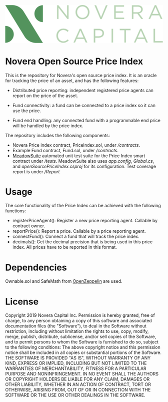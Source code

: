 ![Novera](./NoveraLogo.png)

# Novera Open Source Price Index

This is the repository for Novera's open source price index. It is an oracle for tracking the price of an asset, and has the following features:

- Distributed price reporting: independent registered price agents can report on the price of the asset.

- Fund connectivity: a fund can be connected to a price index so it can use the price. 

- Fund end handling: any connected fund with a programmable end price will be handled by the price index.

The repository includes the following components:
- Novera Price index contract, PriceIndex.sol, under */contracts*.
- Example Fund contract, Fund.sol, under */contracts*.
- [MeadowSuite](https://github.com/MeadowSuite/Meadow) automated unit test suite for the Price Index smart contract under */tests*. MeadowSuite also uses *app.config*, *Global.cs*, and *openSourcePriceIndex.csproj* for its configuration. Test coverage report is under */Report*


# Usage

The core functionality of the Price Index can be achieved with the following functions:

- registerPriceAgent(): Register a new price reporting agent. Callable by contract owner.
- reportPrice(): Report a price. Callable by a price reporting agent.
- connectFund(): Connect a fund that will track the price index.
- decimals(): Get the decimal precision that is being used in this price index. All prices have to be reported in this format.

# Dependencies

Ownable.sol and SafeMath from [OpenZeppelin](https://github.com/OpenZeppelin/openzeppelin-contracts) are used.


# License

Copyright 2019 Novera Capital Inc.
Permission is hereby granted, free of charge, to any person obtaining a copy of this software and associated documentation files (the "Software"), to deal in the Software without restriction, including without limitation the rights to use, copy, modify, merge, publish, distribute, sublicense, and/or sell copies of the Software, and to permit persons to whom the Software is furnished to do so, subject to the following conditions:
The above copyright notice and this permission notice shall be included in all copies or substantial portions of the Software.
THE SOFTWARE IS PROVIDED "AS IS", WITHOUT WARRANTY OF ANY KIND, EXPRESS OR IMPLIED, INCLUDING BUT NOT LIMITED TO THE WARRANTIES OF MERCHANTABILITY, FITNESS FOR A PARTICULAR PURPOSE AND NONINFRINGEMENT. IN NO EVENT SHALL THE AUTHORS OR COPYRIGHT HOLDERS BE LIABLE FOR ANY CLAIM, DAMAGES OR OTHER LIABILITY, WHETHER IN AN ACTION OF CONTRACT, TORT OR OTHERWISE, ARISING FROM, OUT OF OR IN CONNECTION WITH THE SOFTWARE OR THE USE OR OTHER DEALINGS IN THE SOFTWARE.


